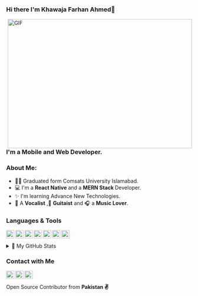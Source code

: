 ### Hi there I'm Khawaja Farhan Ahmed👋

<img align="right" alt="GIF" src="https://camo.githubusercontent.com/5ddf73ad3a205111cf8c686f687fc216c2946a75005718c8da5b837ad9de78c9/68747470733a2f2f7468756d62732e6766796361742e636f6d2f4576696c4e657874446576696c666973682d736d616c6c2e676966" width="500" height="350" />

### I'm a Mobile and Web Developer.


### About Me:
- 🙋‍♂️ Graduated form Comsats University Islamabad.
- 💻 I'm a <b>React Native </b>and a <b>MERN Stack </b> Developer.
- ✨ I'm learning Advance New Technologies.
- :microphone: A <b>Vocalist</b> ,:guitar: <b>Guitaist</b> and :headphones: a <b>Music Lover</b>.


### Languages & Tools
<img align="left" alt="React.JS" width=22px src="https://cdn.jsdelivr.net/npm/simple-icons@v3/icons/react.svg">
<img align="left" alt="Redux" width=22px src="https://cdn.jsdelivr.net/npm/simple-icons@v3/icons/redux.svg">
<img align="left" alt="Node.JS" width=22px src="https://img.icons8.com/windows/452/nodejs.png">
<img align="left" alt="MongoDB" width=22px src="https://cdn.jsdelivr.net/npm/simple-icons@v3/icons/javascript.svg">
<img align="left" alt="Javascript" width=22px src="https://cdn.jsdelivr.net/npm/simple-icons@v3/icons/mongodb.svg">
<img align="left" alt="Javascript" width=22px src="https://cdn.jsdelivr.net/npm/simple-icons@v3/icons/mongodb.svg">
<img align="left" alt="Firebase" width=22px src="https://cdn.jsdelivr.net/npm/simple-icons@v3/icons/firebase.svg">
<br>
<br>
<details>
<summary>📝 My GitHub Stats</summary>
<br>

[![Farhan's GitHub stats](https://github-readme-stats.vercel.app/api?username=Kh-Farhan)](https://github.com/Kh-Farhan/github-readme-stats)

</details>



### Contact with Me

[<img align="left" alt="khfarhan | Facebook" width=22px src="https://cdn.jsdelivr.net/npm/simple-icons@v3/icons/facebook.svg">][facebook]
[<img align="left" alt="khfarhan | Twitter" width=22px src="https://cdn.jsdelivr.net/npm/simple-icons@v3/icons/twitter.svg">][twitter]
[<img align="left" alt="khfarhan | LinkedIn" width=22px src="https://cdn.jsdelivr.net/npm/simple-icons@v3/icons/linkedin.svg">][linkedin]
<br>
<br>
Open Source Contributor from <b>Pakistan<b> ✌️

[twitter]: https://twitter.com/i_am_KF
[linkedin]: https://www.linkedin.com/in/khawaja-farhan-b902b9217/
[facebook]: https://web.facebook.com/khawaja.farhan.94
